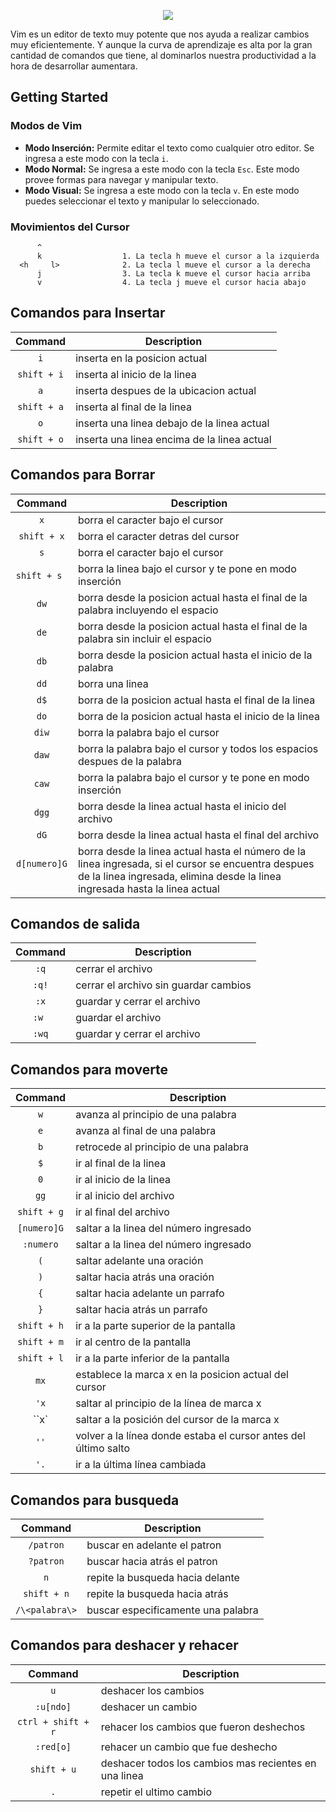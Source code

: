 <p align="center">
  <img src="https://cloud.githubusercontent.com/assets/25358716/22319543/b313ec52-e351-11e6-9bf9-12b062e1d6f9.png">
</p>

Vim es un editor de texto muy potente que nos ayuda a realizar cambios muy eficientemente. Y aunque la curva de aprendizaje es alta por la gran cantidad de comandos que tiene, al dominarlos nuestra productividad a la hora de desarrollar aumentara.

## Getting Started

### Modos de Vim

 * __Modo Inserción:__ Permite editar el texto como cualquier otro editor. Se ingresa a este modo con la tecla `i`.
 * __Modo Normal:__ Se ingresa a este modo con la tecla `Esc`. Este modo provee formas para navegar y manipular texto.
 * __Modo Visual:__ Se ingresa a este modo con la tecla `v`. En este modo puedes seleccionar el texto y manipular lo seleccionado.
 
### Movimientos del Cursor

```shell    
      ^                 
      k                  1. La tecla h mueve el cursor a la izquierda
  <h     l>              2. La tecla l mueve el cursor a la derecha
      j                  3. La tecla k mueve el cursor hacia arriba
      v                  4. La tecla j mueve el cursor hacia abajo
```
## Comandos para Insertar

|Command        |Description                                |
|:-------------:|-------------------------------------------|
|`i`            |inserta en la posicion actual              |
|`shift + i`    |inserta al inicio de la linea              |
|`a`            |inserta despues de la ubicacion actual     |
|`shift + a`    |inserta al final de la linea               |
|`o`            |inserta una linea debajo de la linea actual|
|`shift + o`    |inserta una linea encima de la linea actual|

## Comandos para Borrar

|Command        |Description                                                                       |
|:-------------:|----------------------------------------------------------------------------------|
|`x`            |borra el caracter bajo el cursor                                                  |
|`shift + x`    |borra el caracter detras del cursor                                               |
|`s`            |borra el caracter bajo el cursor                                                  |
|`shift + s`    |borra la linea bajo el cursor y te pone en modo inserción                         |
|`dw`           |borra desde la posicion actual hasta el final de la palabra incluyendo el espacio |
|`de`           |borra desde la posicion actual hasta el final de la palabra sin incluir el espacio|
|`db`           |borra desde la posicion actual hasta el inicio de la palabra                      |
|`dd`           |borra una linea                                                                   |
|`d$`           |borra de la posicion actual hasta el final de la linea                            |
|`do`           |borra de la posicion actual hasta el inicio de la linea                           |
|`diw`          |borra la palabra bajo el cursor                                                   |
|`daw`          |borra la palabra bajo el cursor y todos los espacios despues de la palabra        |
|`caw`          |borra la palabra bajo el cursor y te pone en modo inserción                       |
|`dgg`          |borra desde la linea actual hasta el inicio del archivo                           |
|`dG`           |borra desde la linea actual hasta el final del archivo                            |
|`d[numero]G`   |borra desde la linea actual hasta el número de la linea ingresada, si el cursor se encuentra despues de la linea ingresada, elimina desde la linea ingresada hasta la linea actual|

## Comandos de salida

|Command        |Description                                |
|:-------------:|-------------------------------------------|
|`:q`           |cerrar el archivo                          |
|`:q!`          |cerrar el archivo sin guardar cambios      |
|`:x`           |guardar y cerrar el archivo                |
|`:w `          |guardar el archivo                         |
|`:wq`          |guardar y cerrar el archivo                |

## Comandos para moverte

|Command        |Description                                                                    |
|:-------------:|-------------------------------------------------------------------------------|
|`w`            |avanza al principio de una palabra                                             |
|`e`            |avanza al final de una palabra                                                 |
|`b`            |retrocede al principio de una palabra                                          |
|`$`            |ir al final de la linea                                                        |
|`0`            |ir al inicio de la linea                                                       |
|`gg`           |ir al inicio del archivo                                                       |
|`shift + g`    |ir al final del archivo                                                        |
|`[numero]G`    |saltar a la linea del número ingresado                                         |
|`:numero`      |saltar a la linea del número ingresado	                                        |
|`(`            |saltar adelante una oración                                                    |
|`)`            |saltar hacia atrás una oración                                                 |
|`{`            |saltar hacia adelante un parrafo                                               |
|`}`            |saltar hacia atrás un parrafo                                                  |
|`shift + h`    |ir a la parte superior de la pantalla                                          |
|`shift + m`    |ir al centro de la pantalla                                                    |
|`shift + l`    |ir a la parte inferior de la pantalla                                          |
|`mx`           |establece la marca x en la posicion actual del cursor                          |
|`'x`           |saltar al principio de la línea de marca x                                     |
|``x`           |saltar a la posición del cursor de la marca x                                  |
|`''`           |volver a la línea donde estaba el cursor antes del último salto                |
|`'.`           |ir a la última línea cambiada                                                  |

## Comandos para busqueda

|Command        |Description                                                                    |
|:-------------:|-------------------------------------------------------------------------------|
|`/patron`      |buscar en adelante el patron                                                   |
|`?patron`      |buscar hacia atrás el patron                                                   |
|`n`            |repite la busqueda hacia delante                                               |
|`shift + n`    |repite la busqueda hacia atrás                                                 |
|`/\<palabra\>` |buscar especificamente una palabra                                             |

## Comandos para deshacer y rehacer

|Command           |Description                                                                    |
|:----------------:|-------------------------------------------------------------------------------|
|`u`               |deshacer los cambios                                                           |
|`:u[ndo]`         |deshacer un cambio                                                             |
|`ctrl + shift + r`|rehacer los cambios que fueron deshechos                                       |
|`:red[o]`         |rehacer un cambio que fue deshecho                                             |
|`shift + u`       |deshacer todos los cambios mas recientes en una linea                          |
|`.`               |repetir el ultimo cambio                                                       |
